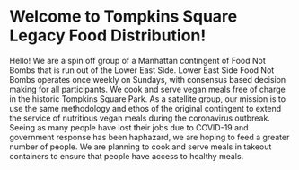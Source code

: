 # Welcome to Tompkins Square Legacy Food Distribution!
Hello! We are a spin off group of a Manhattan contingent of Food Not Bombs that is run out of the Lower East Side. Lower East Side Food Not Bombs operates once weekly on Sundays, with consensus based decision making for all participants. We cook and serve vegan meals free of charge in the historic Tompkins Square Park. As a satellite group, our mission is to use the same methodology and ethos of the original contingent to extend the service of nutritious vegan meals during the coronavirus outbreak. Seeing as many people have lost their jobs due to COVID-19 and government response has been haphazard, we are hoping to feed a greater number of people. We are planning to cook and serve meals in takeout containers to ensure that people have access to healthy meals.
